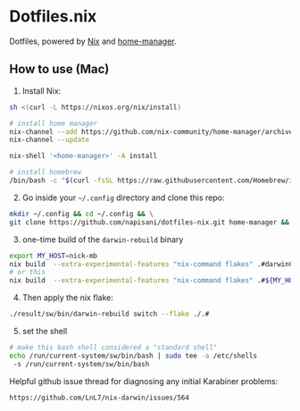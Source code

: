 # Dotfiles.nix

Dotfiles, powered by [Nix](https://nixos.org/nix/) and [home-manager](https://github.com/rycee/home-manager).

## How to use (Mac)

1. Install Nix:
```bash
sh <(curl -L https://nixos.org/nix/install)

# install home manager
nix-channel --add https://github.com/nix-community/home-manager/archive/master.tar.gz home-manager
nix-channel --update

nix-shell '<home-manager>' -A install

# install homebrew
/bin/bash -c "$(curl -fsSL https://raw.githubusercontent.com/Homebrew/install/HEAD/install.sh)"
```

2. Go inside your `~/.config` directory and clone this repo:
```bash
mkdir ~/.config && cd ~/.config && \
git clone https://github.com/napisani/dotfiles-nix.git home-manager && cd home-manager 
```
3. one-time build of the  `darwin-rebuild` binary
```bash
export MY_HOST=nick-mb
nix build  --extra-experimental-features "nix-command flakes" .#darwinConfigurations.$MY_HOST.system
# or this
nix build  --extra-experimental-features "nix-command flakes" .#${MY_HOST}.system
```
4. Then apply the nix flake:
```bash
./result/sw/bin/darwin-rebuild switch --flake ./.#
```
5. set the shell 
```bash
# make this bash shell considered a "standard shell" 
echo /run/current-system/sw/bin/bash | sudo tee -a /etc/shells
 -s /run/current-system/sw/bin/bash
```

Helpful github issue thread for diagnosing any initial Karabiner problems:
```
https://github.com/LnL7/nix-darwin/issues/564
```
